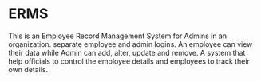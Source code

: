 # ERMS
This is an Employee Record Management System for Admins in an organization. separate employee and admin logins. An employee can view their data while Admin can add, alter, update and remove. A system that help officials to control the employee details and employees to track their own details.
